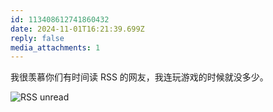 ```yaml
---
id: 113408612741860432
date: 2024-11-01T16:21:39.699Z
reply: false
media_attachments: 1
---
```


我很羡慕你们有时间读 RSS 的网友，我连玩游戏的时候就没多少。

![RSS unread](https://files.e5n.cc/media_attachments/files/113/408/611/960/805/543/original/9ac18c57fe8d73aa.png)
